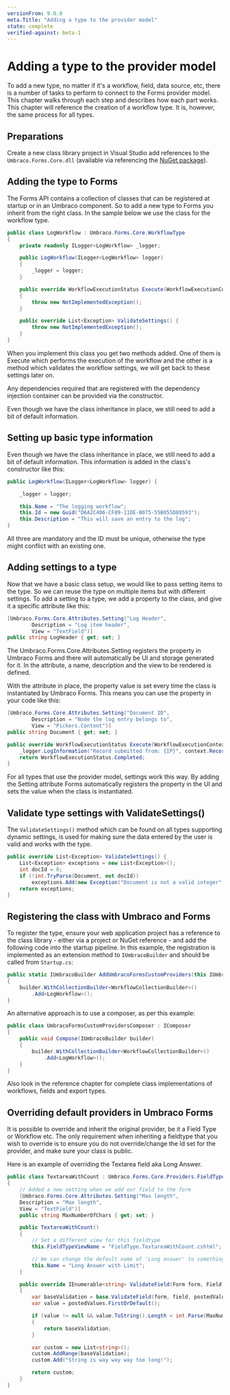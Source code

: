 ```yaml
---
versionFrom: 9.0.0
meta.Title: "Adding a type to the provider model"
state: complete
verified-against: beta-1
---
```


# Adding a type to the provider model

To add a new type, no matter if it's a workflow, field, data source, etc, there is a number of tasks to perform to connect to the Forms provider model. This chapter walks through each step and describes how each part works. This chapter will reference the creation of a workflow type. It is, however, the same process for all types.

## Preparations

Create a new class library project in Visual Studio add references to the `Umbraco.Forms.Core.dll` (available via referencing the [NuGet package](https://www.nuget.org/packages/Umbraco.Forms.Core/)).

## Adding the type to Forms

The Forms API contains a collection of classes that can be registered at startup or in an Umbraco component. So to add a new type to Forms you inherit from the right class. In the sample below we use the class for the workflow type.

```csharp
public class LogWorkflow : Umbraco.Forms.Core.WorkflowType
{
    private readonly ILogger<LogWorkflow> _logger;

    public LogWorkflow(ILogger<LogWorkflow> logger)
    {
        _logger = logger;
    }

    public override WorkflowExecutionStatus Execute(WorkflowExecutionContext context)
    {
        throw new NotImplementedException();
    }

    public override List<Exception> ValidateSettings() {
        throw new NotImplementedException();
    }
}
```

When you implement this class you get two methods added. One of them is Execute which performs the execution of the workflow and the other is a method which validates the workflow settings, we will get back to these settings later on.

Any dependencies required that are registered with the dependency injection container can be provided via the constructor.

Even though we have the class inheritance in place, we still need to add a bit of default information.

## Setting up basic type information

Even though we have the class inheritance in place, we still need to add a bit of default information. This information is added in the class's constructor like this:

```csharp
public LogWorkflow(ILogger<LogWorkflow> logger) {

    _logger = logger;

    this.Name = "The logging workflow";
    this.Id = new Guid("D6A2C406-CF89-11DE-B075-55B055D89593");
    this.Description = "This will save an entry to the log";
}
```

All three are mandatory and the ID must be unique, otherwise the type might conflict with an existing one.

## Adding settings to a type

Now that we have a basic class setup, we would like to pass setting items to the type. So we can reuse the type on multiple items but with different settings. To add a setting to a type, we add a property to the class, and give it a specific attribute like this:

```csharp
[Umbraco.Forms.Core.Attributes.Setting("Log Header",
        Description = "Log item header",
        View = "TextField")]
public string LogHeader { get; set; }
```

The Umbraco.Forms.Core.Attributes.Setting registers the property in Umbraco Forms and there will automatically be UI and storage generated for it. In the attribute, a name, description and the view to be rendered is defined.

With the attribute in place, the property value is set every time the class is instantiated by Umbraco Forms. This means you can use the property in your code like this:

```csharp
[Umbraco.Forms.Core.Attributes.Setting("Document ID",
        Description = "Node the log entry belongs to",
        View = "Pickers.Content")]
public string Document { get; set; }

public override WorkflowExecutionStatus Execute(WorkflowExecutionContext context) {
    _logger.LogInformation("Record submitted from: {IP}", context.Record.IP);
    return WorkflowExecutionStatus.Completed;
}
```

For all types that use the provider model, settings work this way. By adding the Setting attribute Forms automatically registers the property in the UI and sets the value when the class is instantiated.

## Validate type settings with ValidateSettings()

The `ValidateSettings()` method which can be found on all types supporting dynamic settings, is used for making sure the data entered by the user is valid and works with the type.

```csharp
public override List<Exception> ValidateSettings() {
    List<Exception> exceptions = new List<Exception>();
    int docId = 0;
    if (!int.TryParse(Document, out docId))
        exceptions.Add(new Exception("Document is not a valid integer"));
    return exceptions;
}
```

## Registering the class with Umbraco and Forms

To register the type, ensure your web application project has a reference to the class library - either via a project or NuGet reference - and add the following code into the startup pipeline.  In this example, the registration is implemented as an extension method to `IUmbracoBuilder` and should be called from `Startup.cs`:

```csharp
public static IUmbracoBuilder AddUmbracoFormsCustomProviders(this IUmbracoBuilder builder)
{
    builder.WithCollectionBuilder<WorkflowCollectionBuilder>()
        .Add<LogWorkflow>();
}
```

An alternative approach is to use a composer, as per this example:

```csharp
public class UmbracoFormsCustomProvidersComposer : IComposer
{
    public void Compose(IUmbracoBuilder builder)
    {
        builder.WithCollectionBuilder<WorkflowCollectionBuilder>()
            .Add<LogWorkflow>();
    }
}
```

Also look in the reference chapter for complete class implementations of workflows, fields and export types.

## Overriding default providers in Umbraco Forms

It is possible to override and inherit the original provider, be it a Field Type or Workflow etc. The only requirement when inheriting a fieldtype that you wish to override is to ensure you do not override/change the Id set for the provider, and make sure your class is public.

Here is an example of overriding the Textarea field aka Long Answer.

```csharp
public class TextareaWithCount : Umbraco.Forms.Core.Providers.FieldTypes.Textarea
{
    // Added a new setting when we add our field to the form
    [Umbraco.Forms.Core.Attributes.Setting("Max length",
    Description = "Max length",
    View = "TextField")]
    public string MaxNumberOfChars { get; set; }

    public TextareaWithCount()
    {
        // Set a different view for this fieldtype
        this.FieldTypeViewName = "FieldType.TextareaWithCount.cshtml";

        // We can change the default name of 'Long answer' to something that suits us
        this.Name = "Long Answer with Limit";
    }

    public override IEnumerable<string> ValidateField(Form form, Field field, IEnumerable<object> postedValues, HttpContextBase context, IFormStorage formStorage)
    {
        var baseValidation = base.ValidateField(form, field, postedValues, context, formStorage);
        var value = postedValues.FirstOrDefault();

        if (value != null && value.ToString().Length < int.Parse(MaxNumberOfChars))
        {
            return baseValidation;
        }

        var custom = new List<string>();
        custom.AddRange(baseValidation);
        custom.Add("String is way way way too long!");

        return custom;
    }
}
```
